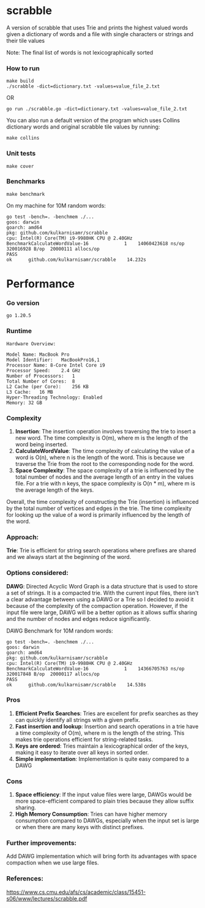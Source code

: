 # scrabble
A version of scrabble that uses Trie and prints the highest valued words given a dictionary of words and a file with single characters or strings and their tile values

Note: The final list of words is not lexicographically sorted

### How to run
```
make build
./scrabble -dict=dictionary.txt -values=value_file_2.txt
```
OR
```
go run ./scrabble.go -dict=dictionary.txt -values=value_file_2.txt
```

You can also run a default version of the program which uses Collins dictionary words
and original scrabble tile values by running:
```
make collins
```

### Unit tests
```
make cover
```

### Benchmarks
```
make benchmark
```
On my machine for 10M random words:
```
go test -bench=. -benchmem ./...
goos: darwin
goarch: amd64
pkg: github.com/kulkarnisamr/scrabble
cpu: Intel(R) Core(TM) i9-9980HK CPU @ 2.40GHz
BenchmarkCalculateWordValue-16    	       1	14060423618 ns/op	320016928 B/op	20000111 allocs/op
PASS
ok  	github.com/kulkarnisamr/scrabble	14.232s
```

# Performance
### Go version
`go 1.20.5`

### Runtime
```
Hardware Overview:

Model Name:	MacBook Pro
Model Identifier:	MacBookPro16,1
Processor Name:	8-Core Intel Core i9
Processor Speed:	2.4 GHz
Number of Processors:	1
Total Number of Cores:	8
L2 Cache (per Core):	256 KB
L3 Cache:	16 MB
Hyper-Threading Technology:	Enabled
Memory:	32 GB
```

### Complexity
1. **Insertion**: The insertion operation involves traversing the trie to insert a new word. The time complexity is O(m), where m is the length of the word being inserted.
2. **CalculateWordValue**: The time complexity of calculating the value of a word is O(n), where n is the length of the word. This is because we traverse the Trie from the root to the corresponding node for the word.
3. **Space Complexity**: The space complexity of a trie is influenced by the total number of nodes and the average length of an entry in the values file. For a trie with n keys, the space complexity is O(n * m), where m is the average length of the keys.

Overall, the time complexity of constructing the Trie (insertion) is influenced by the total number of vertices and edges in the trie. 
The time complexity for looking up the value of a word is primarily influenced by the length of the word.

### Approach:
**Trie**: Trie is efficient for string search operations where prefixes are shared and we always start at the beginning of the word.

### Options considered:
**DAWG**: Directed Acyclic Word Graph is a data structure that is used to store a set of strings. It is a compacted trie. With the current input files,
there isn't a clear advantage between using a DAWG or a Trie so I decided to avoid it because of the complexity of the compaction operation. However, if the input file were large, DAWG will be a better option as it allows suffix sharing and the number of nodes and edges reduce significantly.

DAWG Benchmark for 10M random words:
```
go test -bench=. -benchmem ./...
goos: darwin
goarch: amd64
pkg: github.com/kulkarnisamr/scrabble
cpu: Intel(R) Core(TM) i9-9980HK CPU @ 2.40GHz
BenchmarkCalculateWordValue-16    	       1	14366705763 ns/op	320017848 B/op	20000117 allocs/op
PASS
ok  	github.com/kulkarnisamr/scrabble	14.538s
```

### Pros
1. **Efficient Prefix Searches**: Tries are excellent for prefix searches as they can quickly identify all strings with a given prefix.
2. **Fast insertion and lookup**: Insertion and search operations in a trie have a time complexity of O(m), where m is the length of the string. This makes trie operations efficient for string-related tasks.
3. **Keys are ordered**: Tries maintain a lexicographical order of the keys, making it easy to iterate over all keys in sorted order.
4. **Simple implementation**: Implementation is quite easy compared to a DAWG

### Cons
1. **Space efficiency**: If the input value files were large, DAWGs would be more space-efficient compared to plain tries because they allow suffix sharing.
2. **High Memory Consumption**: Tries can have higher memory consumption compared to DAWGs, especially when the input set is large or when there are many keys with distinct prefixes.

### Further improvements:
Add DAWG implementation which will bring forth its advantages with space compaction when we use large files.

### References:
https://www.cs.cmu.edu/afs/cs/academic/class/15451-s06/www/lectures/scrabble.pdf

